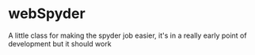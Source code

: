 # webSpyder
A little class for making the spyder job easier, it's in a really early point of development but it should work
